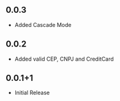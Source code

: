 ## 0.0.3

* Added Cascade Mode


## 0.0.2

* Added valid CEP, CNPJ and CreditCard

## 0.0.1+1

* Initial Release
